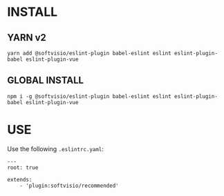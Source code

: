 # INSTALL

## YARN v2
```
yarn add @softvisio/eslint-plugin babel-eslint eslint eslint-plugin-babel eslint-plugin-vue
```

## GLOBAL INSTALL
```
npm i -g @softvisio/eslint-plugin babel-eslint eslint eslint-plugin-babel eslint-plugin-vue
```

# USE

Use the following ```.eslintrc.yaml```:

```
---
root: true

extends:
	- 'plugin:softvisio/recommended'
```

